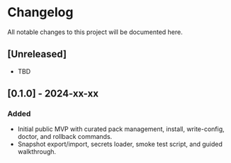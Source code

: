 # Changelog

All notable changes to this project will be documented here.

## [Unreleased]
- TBD

## [0.1.0] - 2024-xx-xx
### Added
- Initial public MVP with curated pack management, install, write-config, doctor, and rollback commands.
- Snapshot export/import, secrets loader, smoke test script, and guided walkthrough.
